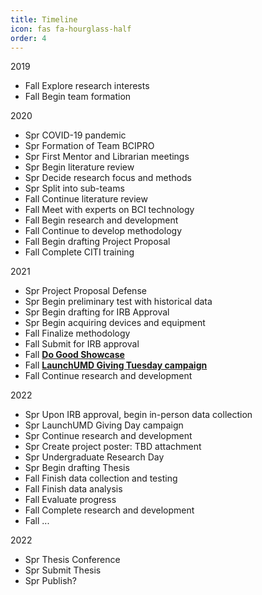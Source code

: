 ```yaml
---
title: Timeline
icon: fas fa-hourglass-half
order: 4
---
```


<div id="archives" class="pl-xl-2"> 
    <span class="lead">2019</span>
    <ul class="list-unstyled">
        <li>
            <div> <span class="date day"> </span> <span class="date month small text-muted">Fall</span> <a>Explore research interests</a></div>
        </li>
        <li>
            <div> <span class="date day"> </span> <span class="date month small text-muted">Fall</span> <a>Begin team formation</a></div>
        </li>
    </ul>
    <span class="lead">2020</span>
    <ul class="list-unstyled">
        <li>
            <div> <span class="date day"> </span> <span class="date month small text-muted">Spr</span> <a>COVID-19 pandemic</a></div>
        </li>
        <li>
            <div> <span class="date day"> </span> <span class="date month small text-muted">Spr</span> <a>Formation of Team BCIPRO</a></div>
        </li>
        <li>
            <div> <span class="date day"> </span> <span class="date month small text-muted">Spr</span> <a>First Mentor and Librarian meetings</a></div>
        </li>
        <li>
            <div> <span class="date day"> </span> <span class="date month small text-muted">Spr</span> <a>Begin literature review</a></div>
        </li>
        <li>
            <div> <span class="date day"> </span> <span class="date month small text-muted">Spr</span> <a>Decide research focus and methods</a></div>
        </li>
        <li>
            <div> <span class="date day"> </span> <span class="date month small text-muted">Spr</span> <a>Split into sub-teams</a></div>
        </li>
        <li>
            <div> <span class="date day"> </span> <span class="date month small text-muted">Fall</span> <a>Continue literature review</a></div>
        </li>
        <li>
            <div> <span class="date day"> </span> <span class="date month small text-muted">Fall</span> <a>Meet with experts on BCI technology</a></div>
        </li>
        <li>
            <div> <span class="date day"> </span> <span class="date month small text-muted">Fall</span> <a>Begin research and development</a></div>
        </li>
        <li>
            <div> <span class="date day"> </span> <span class="date month small text-muted">Fall</span> <a>Continue to develop methodology</a></div>
        </li>
        <li>
            <div> <span class="date day"> </span> <span class="date month small text-muted">Fall</span> <a>Begin drafting Project Proposal</a></div>
        </li>
        <li>
            <div> <span class="date day"> </span> <span class="date month small text-muted">Fall</span> <a>Complete CITI training</a></div>
        </li>
    </ul>
    <span class="lead">2021</span>
    <ul class="list-unstyled">
        <li>
            <div> <span class="date day"> </span> <span class="date month small text-muted">Spr</span> <a>Project Proposal Defense</a></div>
        </li>
        <li>
            <div> <span class="date day"> </span> <span class="date month small text-muted">Spr</span> <a>Begin preliminary test with historical data</a></div>
        </li>
        <li>
            <div> <span class="date day"> </span> <span class="date month small text-muted">Spr</span> <a>Begin drafting for IRB Approval</a></div>
        </li>
        <li>
            <div> <span class="date day"> </span> <span class="date month small text-muted">Spr</span> <a>Begin acquiring devices and equipment</a></div>
        </li>
        <li>
            <div> <span class="date day"> </span> <span class="date month small text-muted">Fall</span> <a>Finalize methodology</a></div>
        </li>
        <li>
            <div> <span class="date day"> </span> <span class="date month small text-muted">Fall</span> <a>Submit for IRB approval</a></div>
        </li>
        <li>
            <div> <span class="date day"> </span> <span class="date month small text-muted">Fall</span> <a href="https://docs.google.com/presentation/d/1-O8XJ5Yb4_9u0ImLK0RfVq-1r7MeYSlfLTmLHV8HMKU/edit?usp=sharing"><b>Do Good Showcase</b></a></div>
        </li>
        <li>
            <div> <span class="date day"> </span> <span class="date month small text-muted">Fall</span> <a href="https://www.launch.umd.edu/project/29115"><b>LaunchUMD Giving Tuesday campaign</b></a></div>
        </li>
        <li>
            <div> <span class="date day"> </span> <span class="date month small text-muted">Fall</span> <a>Continue research and development</a></div>
        </li>
    </ul>
    <span class="lead">2022</span>
    <ul class="list-unstyled">
        <li>
            <div> <span class="date day"> </span> <span class="date month small text-muted">Spr</span> <a>Upon IRB approval, begin in-person data collection</a></div>
        </li>
        <li>
            <div> <span class="date day"> </span> <span class="date month small text-muted">Spr</span> <a>LaunchUMD Giving Day campaign</a></div>
        </li>
        <li>
            <div> <span class="date day"> </span> <span class="date month small text-muted">Spr</span> <a>Continue research and development</a></div>
        </li>
        <li>
            <div> <span class="date day"> </span> <span class="date month small text-muted">Spr</span> <a>Create project poster: TBD attachment</a></div>
        </li>
        <li>
            <div> <span class="date day"> </span> <span class="date month small text-muted">Spr</span> <a>Undergraduate Research Day</a></div>
        </li>
        <li>
            <div> <span class="date day"> </span> <span class="date month small text-muted">Spr</span> <a>Begin drafting Thesis</a></div>
        </li>
        <li>
            <div> <span class="date day"> </span> <span class="date month small text-muted">Fall</span> <a>Finish data collection and testing</a></div>
        </li>
        <li>
            <div> <span class="date day"> </span> <span class="date month small text-muted">Fall</span> <a>Finish data analysis</a></div>
        </li>
        <li>
            <div> <span class="date day"> </span> <span class="date month small text-muted">Fall</span> <a>Evaluate progress</a></div>
        </li>
        <li>
            <div> <span class="date day"> </span> <span class="date month small text-muted">Fall</span> <a>Complete research and development</a></div>
        </li>
        <li>
            <div> <span class="date day"> </span> <span class="date month small text-muted">Fall</span> <a>...</a></div>
        </li>
    </ul>
    <span class="lead">2022</span>
    <ul class="list-unstyled">
        <li>
            <div> <span class="date day"> </span> <span class="date month small text-muted">Spr</span> <a>Thesis Conference</a></div>
        </li>
        <li>
            <div> <span class="date day"> </span> <span class="date month small text-muted">Spr</span> <a>Submit Thesis</a></div>
        </li>
        <li>
            <div> <span class="date day"> </span> <span class="date month small text-muted">Spr</span> <a>Publish?</a></div>
        </li>
    </ul>
</div>